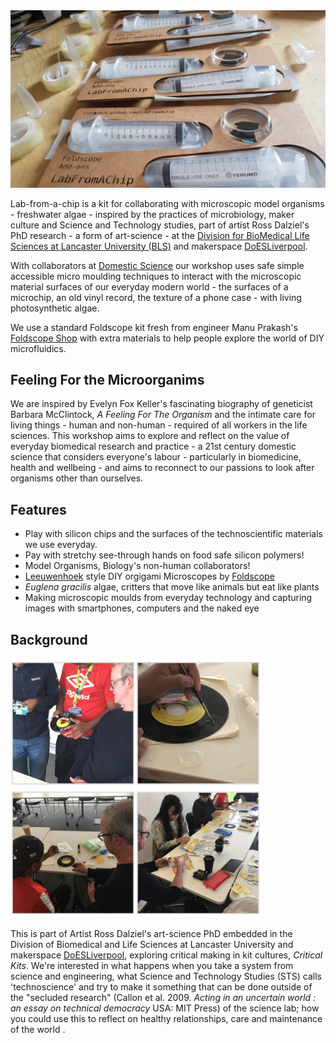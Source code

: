 <img src="images/LabPacking1.jpg" width="600">

Lab-from-a-chip is a kit for collaborating with microscopic model organisms - freshwater algae - inspired by the practices of microbiology, maker culture and Science and Technology studies, part of artist Ross Dalziel's PhD research - a form of art-science - at the [Division for BioMedical Life Sciences at Lancaster University (BLS)](https://www.lancaster.ac.uk/biomedical-and-life-sciences/) and makerspace [DoESLiverpool](https://www.lancaster.ac.uk/biomedical-and-life-sciences).

With collaborators at [Domestic Science](https://domesticscience.org.uk/) our workshop uses safe simple accessible micro moulding techniques to interact with the microscopic material surfaces of our everyday modern world - the surfaces of a microchip, an old vinyl record, the texture of a phone case - with living photosynthetic algae.  

We use a standard Foldscope kit fresh from engineer Manu Prakash's [Foldscope Shop](https://www.foldscope.com/) with extra materials to help people explore the world of DIY microfluidics.

## Feeling For the Microorganims

We are inspired by Evelyn Fox Keller's fascinating biography of geneticist Barbara McClintock, *A Feeling For The Organism* and the intimate care for living things - human and non-human - required of all workers in the life sciences. This workshop aims to explore and reflect on the value of everyday biomedical research and practice - a 21st century domestic science that considers everyone's labour - particularly in biomedicine, health and wellbeing - and aims to reconnect to our passions to look after organisms other than ourselves. 


## Features

 * Play with silicon chips and the surfaces of the technoscientific materials we use everyday.  
 * Pay with stretchy see-through hands on food safe silicon polymers!
 * Model Organisms, Biology's non-human collaborators!
 * [Leeuwenhoek](https://en.wikipedia.org/wiki/Antonie_van_Leeuwenhoek) style DIY orgigami Microscopes by [Foldscope](https://www.foldscope.com/)
 * *Euglena gracilis* algae, critters that move like animals but eat like plants
 * Making microscopic moulds from everyday technology and capturing images with smartphones, computers and the naked eye


## Background

<img alt="Workshop at Liverpool John Moores University with Dr Rod Dillon, 2019" src="images/workshopmontage.jpg" width="400">

This is part of Artist Ross Dalziel's art-science PhD embedded in the Division of Biomedical and Life Sciences at Lancaster University and makerspace [DoESLiverpool](https://doesliverpool.com), exploring critical making in kit cultures, *Critical Kits*. We're interested in what happens when you take a system from science and engineering, what Science and Technology Studies (STS) calls 'technoscience' and try to make it something that can be done outside of the "secluded research" (Callon et al. 2009. *Acting in an uncertain world : an essay on technical democracy* USA: MIT Press) of the science lab; how you could use this to reflect on healthy relationships, care and maintenance of the world .



